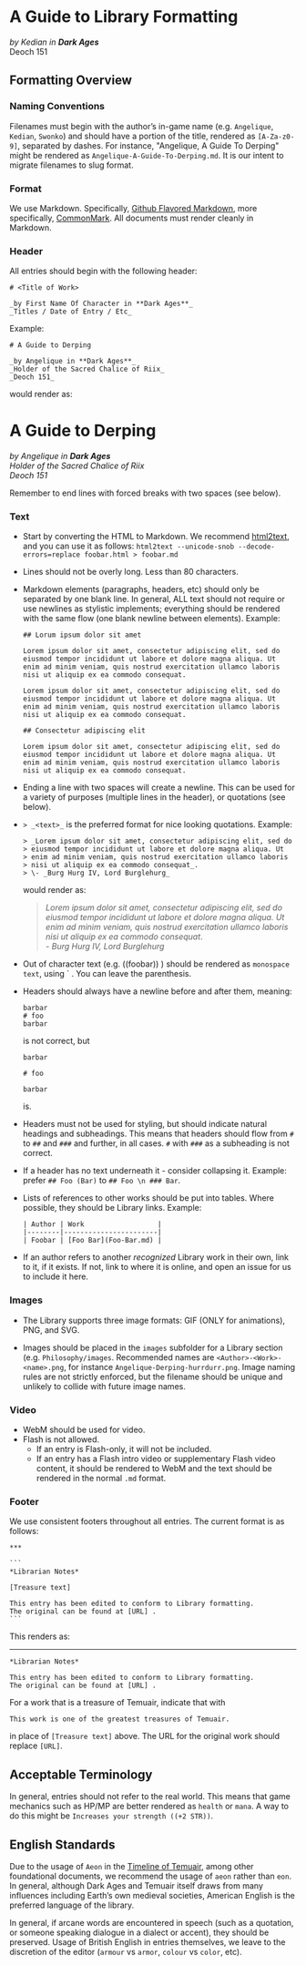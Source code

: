 # A Guide to Library Formatting

_by Kedian in **Dark Ages**_  
Deoch 151

## Formatting Overview

### Naming Conventions

Filenames must begin with the author’s in-game name (e.g. `Angelique`,
`Kedian`, `Swonko`) and should have a portion of the title, rendered as
`[A-Za-z0-9]`, separated by dashes. For instance, "Angelique, A Guide To
Derping" might be rendered as `Angelique-A-Guide-To-Derping.md`. It is our
intent to migrate filenames to slug format.

### Format

We use Markdown. Specifically,
[Github Flavored Markdown](https://guides.github.com/features/mastering-markdown/),
more specifically, [CommonMark](http://commonmark.org/). All documents must
render cleanly in Markdown.

### Header

All entries should begin with the following header:

```
# <Title of Work>

_by First Name Of Character in **Dark Ages**_  
_Titles / Date of Entry / Etc_

```

Example:

```
# A Guide to Derping

_by Angelique in **Dark Ages**_
_Holder of the Sacred Chalice of Riix_  
_Deoch 151_
```

would render as:

# A Guide to Derping

_by Angelique in **Dark Ages**_  
_Holder of the Sacred Chalice of Riix_  
_Deoch 151_

Remember to end lines with forced breaks with two spaces (see below).

### Text

* Start by converting the HTML to Markdown. We recommend
  [html2text](https://pypi.python.org/pypi/html2text), and you can use it as
  follows: `html2text --unicode-snob --decode-errors=replace foobar.html >
  foobar.md`

* Lines should not be overly long. Less than 80 characters.

* Markdown elements (paragraphs, headers, etc) should only be separated by one
  blank line. In general, ALL text should not require or use newlines as
  stylistic implements; everything should be rendered with the same flow (one
  blank newline between elements). Example:

  ```
  ## Lorum ipsum dolor sit amet
    
  Lorem ipsum dolor sit amet, consectetur adipiscing elit, sed do 
  eiusmod tempor incididunt ut labore et dolore magna aliqua. Ut 
  enim ad minim veniam, quis nostrud exercitation ullamco laboris 
  nisi ut aliquip ex ea commodo consequat. 

  Lorem ipsum dolor sit amet, consectetur adipiscing elit, sed do 
  eiusmod tempor incididunt ut labore et dolore magna aliqua. Ut 
  enim ad minim veniam, quis nostrud exercitation ullamco laboris 
  nisi ut aliquip ex ea commodo consequat. 

  ## Consectetur adipiscing elit

  Lorem ipsum dolor sit amet, consectetur adipiscing elit, sed do 
  eiusmod tempor incididunt ut labore et dolore magna aliqua. Ut 
  enim ad minim veniam, quis nostrud exercitation ullamco laboris 
  nisi ut aliquip ex ea commodo consequat. 

  ```

* Ending a line with two spaces will create a newline. This can be used for a
  variety of purposes (multiple lines in the header), or quotations (see
  below).

* `> _<text>_` is the preferred format for nice looking quotations. Example:

  ```
  > _Lorem ipsum dolor sit amet, consectetur adipiscing elit, sed do 
  > eiusmod tempor incididunt ut labore et dolore magna aliqua. Ut 
  > enim ad minim veniam, quis nostrud exercitation ullamco laboris 
  > nisi ut aliquip ex ea commodo consequat_.    
  > \- _Burg Hurg IV, Lord Burglehurg_
  ```
  would render as:
  
  > _Lorem ipsum dolor sit amet, consectetur adipiscing elit, sed do 
  > eiusmod tempor incididunt ut labore et dolore magna aliqua. Ut 
  > enim ad minim veniam, quis nostrud exercitation ullamco laboris 
  > nisi ut aliquip ex ea commodo consequat_.  
  > \- _Burg Hurg IV, Lord Burglehurg_

* Out of character text (e.g. ((foobar)) ) should be rendered as `monospace
  text`, using \` . You can leave the parenthesis.

* Headers should always have a newline before and after them, meaning:

  ```
  barbar  
  # foo
  barbar
  ```

  is not correct, but

  ```
  barbar
  
  # foo
  
  barbar
  ```
  
  is.

* Headers must not be used for styling, but should indicate natural headings
  and subheadings. This means that headers should flow from `#` to `##` and
  `###` and further, in all cases. `#` with `###` as a subheading is not
  correct.

* If a header has no text underneath it - consider collapsing it. Example:
  prefer `## Foo (Bar)` to `## Foo \n ### Bar`.

* Lists of references to other works should be put into tables. Where possible,
  they should be Library links. Example:

  ```
  | Author | Work                  |
  |--------|-----------------------|
  | Foobar | [Foo Bar](Foo-Bar.md) |
  ```

* If an author refers to another *recognized* Library work in their own, link
  to it, if it exists. If not, link to where it is online, and open an issue
  for us to include it here.

### Images

* The Library supports three image formats: GIF (ONLY for animations), PNG, and
  SVG.

* Images should be placed in the `images` subfolder for a Library section (e.g.
  `Philosophy/images`. Recommended names are `<Author>-<Work>-<name>.png`, for
  instance `Angelique-Derping-hurrdurr.png`. Image naming rules are not
  strictly enforced, but the filename should be unique and unlikely to collide
  with future image names.

### Video

* WebM should be used for video.
* Flash is not allowed. 
  * If an entry is Flash-only, it will not be included.
  * If an entry has a Flash intro video or supplementary Flash video content,
    it should be rendered to WebM and the text should be rendered in the normal
    `.md` format.

### Footer

We use consistent footers throughout all entries. The current format is as
follows:

    ***
    
    ```
    *Librarian Notes*

	[Treasure text]
	
    This entry has been edited to conform to Library formatting.
    The original can be found at [URL] .
    ```

This renders as:

***
    
```
*Librarian Notes*

This entry has been edited to conform to Library formatting.
The original can be found at [URL] .
```

For a work that is a treasure of Temuair, indicate that with 

`This work is one of the greatest treasures of Temuair.` 

in place of `[Treasure text]` above. The URL for the original work should
replace `[URL]`.

## Acceptable Terminology

In general, entries should not refer to the real world. This means that game
mechanics such as HP/MP are better rendered as `health` or `mana`. A way to do
this might be `Increases your strength ((+2 STR))`.

## English Standards

Due to the usage of `Aeon` in the
[Timeline of Temuair](./History/Extant/Timeline-Of-Temuair.md), among other
foundational documents, we recommend the usage of `aeon` rather than `eon`. In
general, although Dark Ages and Temuair itself draws from many influences
including Earth’s own medieval societies, American English is the preferred
language of the library.

In general, if arcane words are encountered in speech (such as a quotation, or
someone speaking dialogue in a dialect or accent), they should be preserved.
Usage of British English in entries themselves, we leave to the discretion of the
editor (`armour` vs `armor`, `colour` vs `color`, etc).
